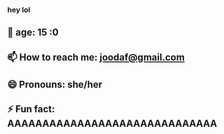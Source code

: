### hey lol 



## 💟 age: 15 :0
## 📫 How to reach me: joodaf@gmail.com 
## 😄 Pronouns: she/her
## ⚡ Fun fact: AAAAAAAAAAAAAAAAAAAAAAAAAAAAAA
